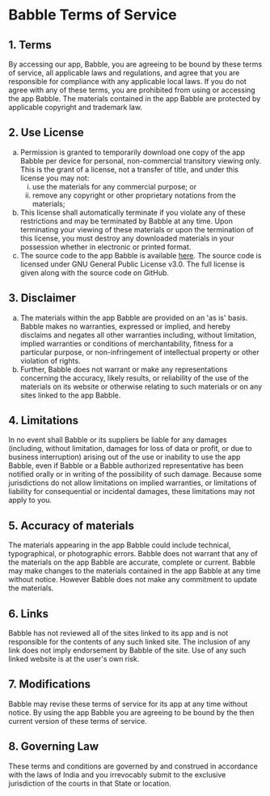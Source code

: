 # Babble Terms of Service
## 1. Terms
By accessing our app, Babble, you are agreeing to be bound by these terms of service, all applicable laws and regulations, and agree that you are responsible for compliance with any applicable local laws. If you do not agree with any of these terms, you are prohibited from using or accessing the app Babble. The materials contained in the app Babble are protected by applicable copyright and trademark law.

## 2. Use License
<ol type="a">
   <li>Permission is granted to temporarily download one copy of the app Babble per device for personal, non-commercial transitory viewing only. This is the grant of a license, not a transfer of title, and under this license you may not:
   <ol type="i">
       <li>use the materials for any commercial purpose; or</li>
       <li>remove any copyright or other proprietary notations from the materials; </li>
   </ol>
   </li>
   <li>This license shall automatically terminate if you violate any of these restrictions and may be terminated by Babble at any time. Upon terminating your viewing of these materials or upon the termination of this license, you must destroy any downloaded materials in your possession whether in electronic or printed format.</li>
   <li> The source code to the app Babble is available <a href="https://github.com/gamemaker1/Babble">here</a>. The source code is licensed under GNU General Public License v3.0. The full license is given along with the source code on GitHub.
</ol>

## 3. Disclaimer
<ol type="a">
   <li>The materials within the app Babble are provided on an 'as is' basis. Babble makes no warranties, expressed or implied, and hereby disclaims and negates all other warranties including, without limitation, implied warranties or conditions of merchantability, fitness for a particular purpose, or non-infringement of intellectual property or other violation of rights.</li>
   <li>Further, Babble does not warrant or make any representations concerning the accuracy, likely results, or reliability of the use of the materials on its website or otherwise relating to such materials or on any sites linked to the app Babble.</li>
</ol>

## 4. Limitations
In no event shall Babble or its suppliers be liable for any damages (including, without limitation, damages for loss of data or profit, or due to business interruption) arising out of the use or inability to use the app Babble, even if Babble or a Babble authorized representative has been notified orally or in writing of the possibility of such damage. Because some jurisdictions do not allow limitations on implied warranties, or limitations of liability for consequential or incidental damages, these limitations may not apply to you.

## 5. Accuracy of materials
The materials appearing in the app Babble could include technical, typographical, or photographic errors. Babble does not warrant that any of the materials on the app Babble are accurate, complete or current. Babble may make changes to the materials contained in the app Babble at any time without notice. However Babble does not make any commitment to update the materials.</p>

## 6. Links
Babble has not reviewed all of the sites linked to its app and is not responsible for the contents of any such linked site. The inclusion of any link does not imply endorsement by Babble of the site. Use of any such linked website is at the user's own risk.

## 7. Modifications
Babble may revise these terms of service for its app at any time without notice. By using the app Babble you are agreeing to be bound by the then current version of these terms of service.

## 8. Governing Law
These terms and conditions are governed by and construed in accordance with the laws of India and you irrevocably submit to the exclusive jurisdiction of the courts in that State or location.

